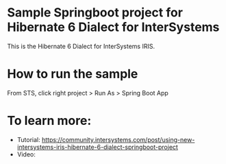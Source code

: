 # Sample Springboot project for Hibernate 6 Dialect for InterSystems
This is the Hibernate 6 Dialect for InterSystems IRIS. 

# How to run the sample

From STS, click right project > Run As > Spring Boot App


# To learn more: 
- Tutorial: https://community.intersystems.com/post/using-new-intersystems-iris-hibernate-6-dialect-springboot-project 
- Video: 